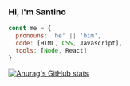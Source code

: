 ### Hi, I'm Santino

```js
const me = {
  pronouns: 'he' || 'him',
  code: [HTML, CSS, Javascript],
  tools: [Node, React]
}
```

[![Anurag's GitHub stats](https://github-readme-stats.vercel.app/api?username=SantinoBartolucci)](https://github.com/anuraghazra/github-readme-stats)
